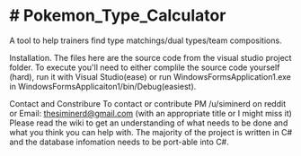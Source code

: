 # # Pokemon_Type_Calculator
A tool to help trainers find type matchings/dual types/team compositions.

Installation.
The files here are the source code from the visual studio project folder. To execute you'll need to either complile the source code yourself (hard), run it with Visual Studio(ease) or run WindowsFormsApplication1.exe in WindowsFormsApplicaiton1/bin/Debug(easiest).

Contact and Constribure
To contact or contribute PM /u/siminerd on reddit or Email: thesiminerd@gmail.com (with an appropriate title or I might miss it)
Please read the wiki to get an understanding of what needs to be done and what you think you can help with. The majority of the project is written in C# and the database infomation needs to be port-able into C#.

